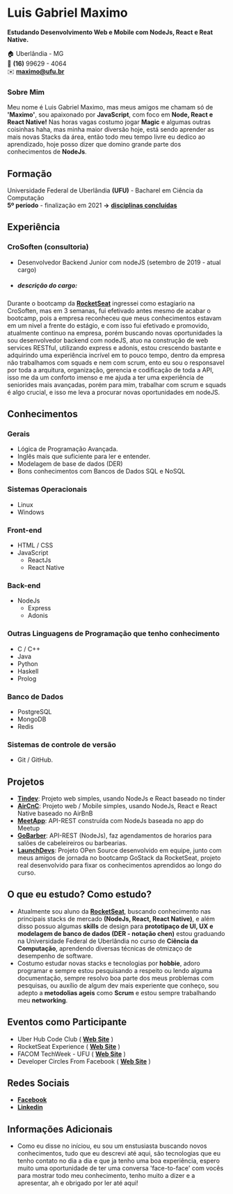 
# Luis Gabriel Maximo
**Estudando Desenvolvimento Web e Mobile com NodeJs, React e Reat Native.**

:house:    Uberlândia - MG <br>
:iphone:   **(16)** 99629 - 4064 <br>
:envelope:  **maximo@ufu.br**

### Sobre Mim
Meu nome é Luis Gabriel Maximo, mas meus amigos me chamam só de **'Maximo'**, sou apaixonado por **JavaScript**, com foco em **Node, React e React Native!** Nas horas vagas costumo jogar **Magic** e algumas outras coisinhas haha, mas minha maior diversão hoje, está sendo aprender as mais novas Stacks da área, então todo meu tempo livre eu dedico ao aprendizado, hoje posso dizer que domino grande parte dos conhecimentos de **NodeJs**.

## Formação
Universidade Federal de Uberlândia **(UFU)** - Bacharel em Ciência da Computação <br>
**5º período** - finalização em 2021 **->** [**disciplinas concluídas**](https://github.com/gabrielmaximo/UFU/blob/master/README.md)

## Experiência

### CroSoften (consultoria)
* Desenvolvedor Backend Junior com nodeJS (setembro de 2019 - atual cargo)
* ##### descrição do cargo: 
Durante o bootcamp da [**RocketSeat**](https://rocketseat.com.br/) ingressei como estagiario na CroSoften, mas em 3 semanas, fui efetivado antes mesmo de acabar o bootcamp, pois a empresa reconheceu que meus conhecimentos estavam em um nivel a frente do estágio, e com isso fui efetivado e promovido, atualmente continuo na empresa, porém buscando novas oportunidades la sou desenvolvedor backend com nodeJS, atuo na construção de web services RESTful, utilizando express e adonis, estou crescendo bastante e adquirindo uma experiência incrível em to pouco tempo, dentro da empresa não trabalhamos com squads e nem com scrum, ento eu sou o responsavel por toda a arquitura, organização, gerencia e codificação de toda a API, isso me da um conforto imenso e me ajuda a ter uma experiência de seniorides mais avançadas, porém para mim, trabalhar com scrum e squads é algo crucial, e isso me leva a procurar novas oportunidades em nodeJS.

## Conhecimentos

### Gerais
* Lógica de Programação Avançada.
* Inglês mais que suficiente para ler e entender.
* Modelagem de base de dados (DER)
* Bons conhecimentos com Bancos de Dados SQL e NoSQL

### Sistemas Operacionais
* Linux
* Windows

### Front-end
* HTML / CSS  
* JavaScript
    * ReactJs
    * React Native

### Back-end
* NodeJs
    * Express
    * Adonis

### Outras Linguagens de Programação que tenho conhecimento
* C / C++
* Java
* Python
* Haskell
* Prolog

### Banco de Dados
* PostgreSQL
* MongoDB
* Redis

### Sistemas de controle de versão
* Git / GitHub.

## Projetos
* [**Tindev**](https://github.com/gabrielmaximo/OmniStack-8.0): Projeto web simples, usando NodeJs e React baseado no tinder
* [**AirCnC**](https://github.com/gabrielmaximo/AirCnC): Projeto web / Mobile simples, usando NodeJs, React e React Native baseado no AirBnB
* [**MeetApp**](https://github.com/gabrielmaximo/MeetApp/tree/master/backend): API-REST construída com NodeJs baseada no app do Meetup
* [**GoBarber**](https://github.com/gabrielmaximo/GoBarber/tree/master/backend): API-REST (NodeJs), faz agendamentos de horarios para salões de cabeleireiros ou barbearias.
* [**LaunchDevs**](https://github.com/adamdias/launchdevs): Projeto OPen Source desenvolvido em equipe, junto com meus amigos de jornada no bootcamp GoStack da RocketSeat, projeto real desenvolvido para fixar os conhecimentos aprendidos ao longo do curso.

## O que eu estudo? Como estudo?
* Atualmente sou aluno da [**RocketSeat**](https://rocketseat.com.br/), buscando conhecimento nas principais stacks de mercado **(NodeJs, React, React Native)**, e além disso possuo algumas **skills** de design para **prototipaço de UI, UX e modelagem de banco de dados (DER - notação chen)** estou graduando na Universidade Federal de Uberlândia no curso de **Ciência da Computação**, aprendendo diversas técnicas de otmizaço de desempenho de software.
* Costumo estudar novas stacks e tecnologias por **hobbie**, adoro programar e sempre estou pesquisando a respeito ou lendo alguma documentação, sempre resolvo boa parte dos meus problemas com pesquisas, ou auxílio de algum dev mais experiente que conheço, sou adepto a **metodolias ageis** como **Scrum** e estou sempre trabalhando meu **networking**.

## Eventos como Participante
* Uber Hub Code Club ( [**Web Site**](http://uberhubcode.com.br/) )
* RocketSeat Experience ( [**Web Site**](https://rocketseat.com.br/experience) )
* FACOM TechWeek - UFU ( [**Web Site**](http://www.techweek.facom.ufu.br/) )
* Developer Circles From Facebook ( [**Web Site**](https://devcirclesuberlandia13.splashthat.com/?fbclid=IwAR3Jh0L5XglL5tIq_xKtFQX-ldVxoccRgJYYc6VErjjedCzq-CbYP6teCh0) )

## Redes Sociais
*  [**Facebook**](https://www.facebook.com/luis.mxm)
*  [**Linkedin**](https://www.linkedin.com/in/luis-gabriel-maximo-b451a0165/)

## Informações Adicionais
* Como eu disse no iníciou, eu sou um enstusiasta buscando novos conhecimentos, tudo que eu descrevi até aqui, são tecnologias que eu tenho contato no dia a dia e que ja tenho uma boa experiência, espero muito uma oportunidade de ter uma conversa 'face-to-face' com vocês para mostrar todo meu conhecimento, tenho muito a dizer e a apresentar, ah e obrigado por ler até aqui! 
<br><br>
